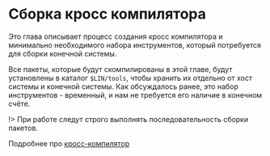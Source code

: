 # Сборка кросс компилятора

Это глава описывает процесс создания кросс компилятора и минимально необходимого набора инструментов, который потребуется для сборки конечной системы.

Все пакеты, которые будут скомпилированы в этой главе, будут установлены в каталог `$LIN/tools`, чтобы хранить их отдельно от хост системы и конечной системы. Как обсуждалось ранее, это набор инструментов - временный, и нам не требуется его наличие в конечном счёте.

!> При работе следут строго выполнять последовательность сборки пакетов.

Подробнее про [кросс-компилятор](additional/cross-compiler)
